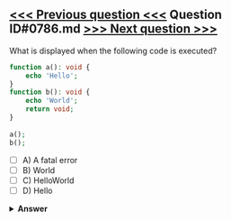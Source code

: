 [<<< Previous question <<<](0785.md)   Question ID#0786.md   [>>> Next question >>>](0787.md)
---

What is displayed when the following code is executed?


```php
function a(): void {
	echo 'Hello';
}
function b(): void {
	echo 'World';
	return void;
} 
	
a();
b();
```

- [ ] A) A fatal error
- [ ] B) World
- [ ] C) HelloWorld
- [ ] D) Hello

<details><summary><b>Answer</b></summary>
<p>
  Answer: <strong>A</strong>
</p>
</details>
